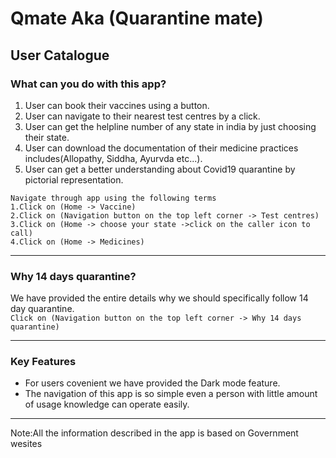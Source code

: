 # Qmate Aka (Quarantine mate)
## User Catalogue
### What can you do with this app?

<ol>

  <li>User can book their vaccines using a button.</li> 

  <li>User can navigate to their nearest test centres by a click.</li> 

  <li>User can get the helpline number of any state in india by just choosing their state.</li>

  <li>User can download the documentation of their medicine practices includes(Allopathy, Siddha, Ayurvda etc...).</li>
  
  <li>User can get a better understanding about Covid19 quarantine by pictorial representation.</li></ol>

```
Navigate through app using the following terms 
1.Click on (Home -> Vaccine)
2.Click on (Navigation button on the top left corner -> Test centres)
3.Click on (Home -> choose your state ->click on the caller icon to call)
4.Click on (Home -> Medicines)
```

---

### Why 14 days quarantine?

We have provided the entire details why we should specifically follow 14 day quarantine.
<br>
```Click on (Navigation button on the top left corner -> Why 14 days quarantine)```

---

### Key Features
<ul>
<li>For users covenient we have provided the Dark mode feature.</li>
<li>The navigation of this app is so simple even a person with little amount of usage knowledge can operate easily.</li></ul>

---
Note:All the information described in the app is based on Government wesites
